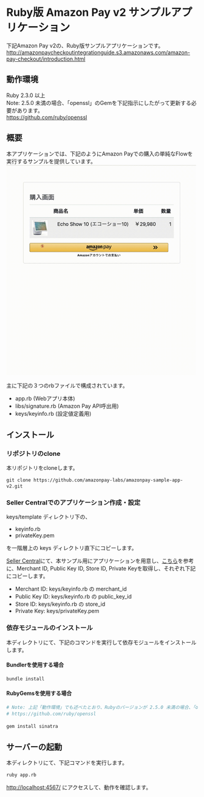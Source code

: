 # Ruby版 Amazon Pay v2 サンプルアプリケーション
下記Amazon Pay v2の、Ruby版サンプルアプリケーションです。  
http://amazonpaycheckoutintegrationguide.s3.amazonaws.com/amazon-pay-checkout/introduction.html

## 動作環境
Ruby 2.3.0 以上  
Note: 2.5.0 未満の場合、「openssl」のGemを下記指示にしたがって更新する必要があります。  
https://github.com/ruby/openssl  

## 概要
本アプリケーションでは、下記のようにAmazon Payでの購入の単純なFlowを実行するサンプルを提供しています。  
<img src="images/checkout-flow.gif" width="500">  

主に下記の３つのrbファイルで構成されています。  
- app.rb (Webアプリ本体)
- libs/signature.rb (Amazon Pay API呼出用)
- keys/keyinfo.rb (設定値定義用)

## インストール

### リポジトリのclone
本リポジトリをcloneします。  
```
git clone https://github.com/amazonpay-labs/amazonpay-sample-app-v2.git
```

### Seller Centralでのアプリケーション作成・設定
keys/template ディレクトリ下の、
  - keyinfo.rb  
  - privateKey.pem

を一階層上の keys ディレクトリ直下にコピーします。  

[Seller Central](https://sellercentral.amazon.co.jp/)にて、本サンプル用にアプリケーションを用意し、[こちら](https://amazonpaycheckoutintegrationguide.s3.amazonaws.com/amazon-pay-checkout/get-set-up-for-integration.html#4-get-your-public-key-id)を参考に、Merchant ID, Public Key ID, Store ID, Private Keyを取得し、それぞれ下記にコピーします。
  * Merchant ID: keys/keyinfo.rb の merchant_id
  * Public Key ID: keys/keyinfo.rb の public_key_id
  * Store ID: keys/keyinfo.rb の store_id
  * Private Key: keys/privateKey.pem

### 依存モジュールのインストール
本ディレクトリにて、下記のコマンドを実行して依存モジュールをインストールします。

#### Bundlerを使用する場合
```sh
bundle install
```

#### RubyGemsを使用する場合
```sh
# Note: 上記「動作環境」でも述べたとおり、Rubyのバージョンが 2.5.0 未満の場合、「openssl」のGemを下記指示にしたがって更新する必要があります。
# https://github.com/ruby/openssl

gem install sinatra
```

## サーバーの起動
本ディレクトリにて、下記コマンドを実行します。
```sh
ruby app.rb
```

[http://localhost:4567/](http://localhost:4567/) にアクセスして、動作を確認します。
